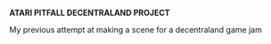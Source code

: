 **ATARI PITFALL DECENTRALAND PROJECT**

My previous attempt at making a scene for a decentraland game jam
